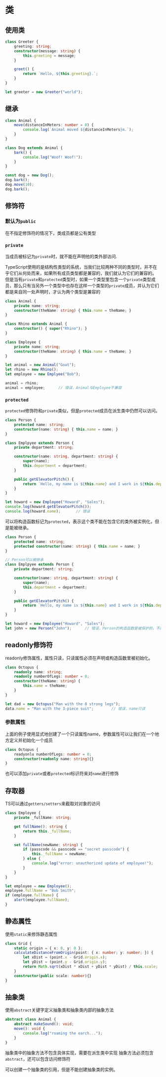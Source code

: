# 类

## 使用类

```typescript
class Greeter {
    greeting: string;
    constructor(message: string) {
        this.greeting = message;
    }

    greet() {
        return `Hello, ${this.greeting}.`;
    }
}

let greeter = new Greeter("world");
```

## 继承

```typescript
class Animal {
    move(distanceInMeters: number = 0) {
        console.log(`Animal moved ${distanceInMeters}m.`);
    }
}

class Dog extends Animal {
    bark() {
        console.log("Woof! Woof!");
    }
}

const dog = new Dog();
dog.bark();
dog.move(10);
dog.bark();
```

## 修饰符

### 默认为`public`

在不指定修饰符的情况下，类成员都是公有类型

### `private`
当成员被标记为`private`时，就不能在声明他的类外部访问.

TypeScript使用的是结构性类型的系统，当我们比较两种不同的类型时，并不在乎它们从何处而来，如果所有成员类型都是兼容的，我们就认为它们的兼容的。
但是当有`private`和`protected`类型时，如果一个类型里包含一个`private`类型成员，那么只有当另外一个类型中也存在这样一个类型的`private`成员，并认为它们都是来自同一处声明时，才认为两个类型是兼容的


```typescript
class Animal {
    private name: string;
    constructor(theName: string) { this.name = theName; }
}

class Rhino extends Animal {
    constructor() { super("Rhino"); }
}

class Employee {
    private name: string;
    constructor(theName: string) { this.name = theName; }
}

let animal = new Animal("Goat");
let rhino = new Rhino();
let employee = new Emplyee("Bob");

animal = rhino;
animal = employee;      // 错误，Animal与Employee不兼容
```

### `protected`
`protected`修饰符和`private`类似，但是`protected`成员在派生类中仍然可以访问。
```typescript
class Person {
    protected name: string;
    constructor(name: string) { this.name = name; }
}

class Emplpyee extends Person {
    private department: string;

    constructor(name: string, department: string) {
        super(name);
        this.department = department;
    }

    public getElevatorPitch() {
        return `Hello, my name is ${this.name} and I work in ${this.department}.`;
    }
}

let howard = new Employee("Howard", "Sales");
console.log(howard.getElevatorPitch());
console.log(howard.name);       // 错误
```

可以将构造函数标记为`protected`，表示这个类不能在包含它的类外被实例化，但是能被继承。

```typescript
class Person {
    protected name: string;
    protected constructor(name: string) { this.name = name; }
}

// Person可以被继承
class Emplpyee extends Person {
    private department: string;

    constructor(name: string, department: string) {
        super(name);
        this.department = department;
    }

    public getElevatorPitch() {
        return `Hello, my name is ${this.name} and I work in ${this.department}.`;
    }
}

let howard = new Employee("Howard", "Sales");
let john = new Person("John");      // 错误，Person的构造函数是被保护的，不能在Peroson类外构造Person类
```

## readonly修饰符

readonly修饰属性，属性只读，只读属性必须在声明或构造函数里被初始化。
```typescript
class Octopus {
    readonly name: string;
    readonly numberOfLegs: number = 8;
    constructor(theName: string) {
        this.name = theName;
    }
}

let dad = new Octopus("Man with the 8 strong legs");
data.name = "Man with the 3-piece suit";        // 错误，name只读
```

### 参数属性

上面的例子使用显式地创建了一个只读属性name，参数属性可以让我们在一个地方定义并初始化一个成员

```typescript
class Octopus {
    readyonlu numberOfLegs: number = 8;
    constructor(readonly name: string){}
}
```

也可以添加`private`或者`protected`标识符来对`name`进行修饰

## 存取器
TS可以通过`getters/setters`来截取对对象的访问

```typescript
class Employee {
    private _fullName: string;

    get fullName(): string {
        return this._fullName;
    }

    set fullName(newName: string) {
        if (passcode && passcode == "secret passcode") {
            this._fullName = newName;
        } else {
            console.log("error: unauthorized update of employee!");
        }
    }
}

let employee = new Employee();
employee.fullName = "Bob Smith";
if (employee.fullName) {
    alert(employee.fullName);
}
```

## 静态属性
使用`static`来修饰静态属性
```typescript
class Grid {
    static origin = { x: 0, y: 0 };
    calculateDistanceFromOrigin(point: { x: number; y: number; }) {
        let xDist = (point.x - Grid.origin.x);
        let yDist = (point.y - Grid.origin.y);
        return Math.sqrt(xDist * xDist + yDist * yDist) / this.scale;
    }
    constructor(public scale: number){}
}
```

## 抽象类
使用`abstract`关键字定义抽象类和抽象类内部的抽象方法

```typescript
abstract class Animal {
    abstract makeSound(): void;
    move(): void {
        console.log("roaming the earch...");
    }
}
```

抽象类中的抽象方法不包含具体实现，需要在派生类中实现
抽象方法必须包含`abstract`，还可以包含访问修饰符

可以创建一个抽象类的引用，但是不能创建抽象类的实例。
